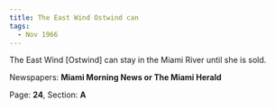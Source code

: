 ```yaml
---  
title: The East Wind Ostwind can  
tags:  
  - Nov 1966  
---  
```

  
The East Wind [Ostwind] can stay in the Miami River until she is sold.  
  
Newspapers: **Miami Morning News or The Miami Herald**  
  
Page: **24**, Section: **A** 
